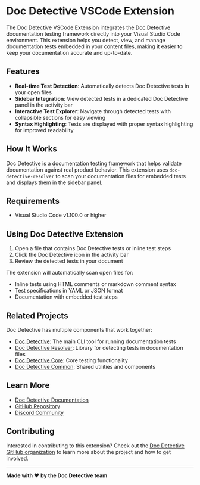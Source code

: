 # Doc Detective VSCode Extension

The Doc Detective VSCode Extension integrates the [Doc Detective](https://doc-detective.com) documentation testing framework directly into your Visual Studio Code environment. This extension helps you detect, view, and manage documentation tests embedded in your content files, making it easier to keep your documentation accurate and up-to-date.

## Features

- **Real-time Test Detection**: Automatically detects Doc Detective tests in your open files
- **Sidebar Integration**: View detected tests in a dedicated Doc Detective panel in the activity bar
- **Interactive Test Explorer**: Navigate through detected tests with collapsible sections for easy viewing
- **Syntax Highlighting**: Tests are displayed with proper syntax highlighting for improved readability

## How It Works

Doc Detective is a documentation testing framework that helps validate documentation against real product behavior. This extension uses `doc-detective-resolver` to scan your documentation files for embedded tests and displays them in the sidebar panel.
    
## Requirements

- Visual Studio Code v1.100.0 or higher

## Using Doc Detective Extension

1. Open a file that contains Doc Detective tests or inline test steps
2. Click the Doc Detective icon in the activity bar
3. Review the detected tests in your document

The extension will automatically scan open files for:
- Inline tests using HTML comments or markdown comment syntax
- Test specifications in YAML or JSON format
- Documentation with embedded test steps

## Related Projects

Doc Detective has multiple components that work together:

- [Doc Detective](https://github.com/doc-detective/doc-detective): The main CLI tool for running documentation tests
- [Doc Detective Resolver](https://github.com/doc-detective/resolver): Library for detecting tests in documentation files
- [Doc Detective Core](https://github.com/doc-detective/doc-detective-core): Core testing functionality
- [Doc Detective Common](https://github.com/doc-detective/doc-detective-common): Shared utilities and components

## Learn More

- [Doc Detective Documentation](https://doc-detective.com)
- [GitHub Repository](https://github.com/doc-detective/doc-detective-vsc)
- [Discord Community](https://discord.gg/2M7wXEThfF)

## Contributing

Interested in contributing to this extension? Check out the [Doc Detective GitHub organization](https://github.com/doc-detective) to learn more about the project and how to get involved.

---

**Made with ❤️ by the Doc Detective team**
